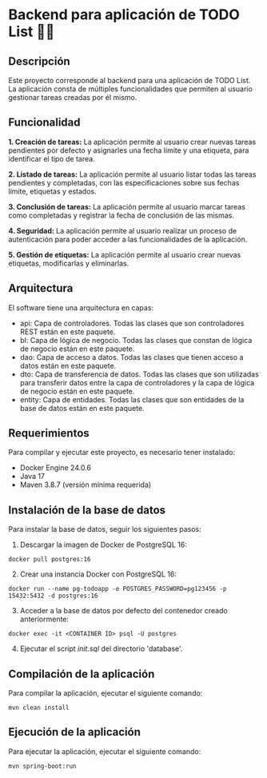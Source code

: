 # Backend para aplicación de TODO List 📆✅

## Descripción

Este proyecto corresponde al backend para una aplicación de TODO List. La aplicación consta de múltiples funcionalidades que permiten al usuario gestionar tareas creadas por él mismo.

## Funcionalidad

**1. Creación de tareas:** La aplicación permite al usuario crear nuevas tareas pendientes por defecto y asignarles una fecha límite y una etiqueta, para identificar el tipo de tarea.

**2. Listado de tareas:** La aplicación permite al usuario listar todas las tareas pendientes y completadas, con las especificaciones sobre sus fechas límite, etiquetas y estados.

**3. Conclusión de tareas:** La aplicación permite al usuario marcar tareas como completadas y registrar la fecha de conclusión de las mismas.

**4. Seguridad:** La aplicación permite al usuario realizar un proceso de autenticación para poder acceder a las funcionalidades de la aplicación.

**5. Gestión de etiquetas:** La aplicación permite al usuario crear nuevas etiquetas, modificarlas y eliminarlas.

## Arquitectura

El software tiene una arquitectura en capas:

 - api: Capa de controladores. Todas las clases que son controladores REST están en este paquete.
 - bl: Capa de lógica de negocio. Todas las clases que constan de lógica de negocio están en este paquete.
 - dao: Capa de acceso a datos. Todas las clases que tienen acceso a datos están en este paquete.
 - dto: Capa de transferencia de datos. Todas las clases que son utilizadas para transferir datos entre la capa de controladores y la capa de lógica de negocio están en este paquete.
 - entity: Capa de entidades. Todas las clases que son entidades de la base de datos están en este paquete.

## Requerimientos

Para compilar y ejecutar este proyecto, es necesario tener instalado:

 - Docker Engine 24.0.6
 - Java 17
 - Maven 3.8.7 (versión mínima requerida)

## Instalación de la base de datos

Para instalar la base de datos, seguir los siguientes pasos:

1. Descargar la imagen de Docker de PostgreSQL 16:

```
docker pull postgres:16
```

2. Crear una instancia Docker con PostgreSQL 16:

```
docker run --name pg-todoapp -e POSTGRES_PASSWORD=pg123456 -p 15432:5432 -d postgres:16
```

3. Acceder a la base de datos por defecto del contenedor creado anteriormente:

```
docker exec -it <CONTAINER ID> psql -U postgres
```

4. Ejecutar el script *init.sql* del directorio 'database'.


## Compilación de la aplicación

Para compilar la aplicación, ejecutar el siguiente comando:

```
mvn clean install
```

## Ejecución de la aplicación

Para ejecutar la aplicación, ejecutar el siguiente comando:

``` 
mvn spring-boot:run
```
